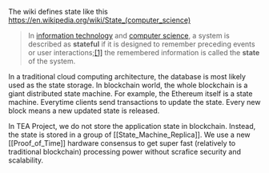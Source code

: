 The wiki defines state like this https://en.wikipedia.org/wiki/State_(computer_science)
> In [information technology](https://en.wikipedia.org/wiki/Information_technology "Information technology") and [computer science](https://en.wikipedia.org/wiki/Computer_science "Computer science"), a system is described as **stateful** if it is designed to remember preceding events or user interactions;[[1]](https://en.wikipedia.org/wiki/State_(computer_science)#cite_note-1) the remembered information is called the **state** of the system.
> 

In a traditional cloud computing architecture, the database is most likely used as the state storage. In blockchain world, the whole blockchain is a giant distributed state machine. For example, the Ethereum itself is a state machine. Everytime clients send transactions to update the state. Every new block means a new updated state is released. 

In TEA Project, we do not store the application state in blockchain. Instead, the state is stored in a group of [[State_Machine_Replica]]. We use a new [[Proof_of_Time]] hardware consensus to get super fast (relatively to traditional blockchain) processing power without scrafice security and scalability.  